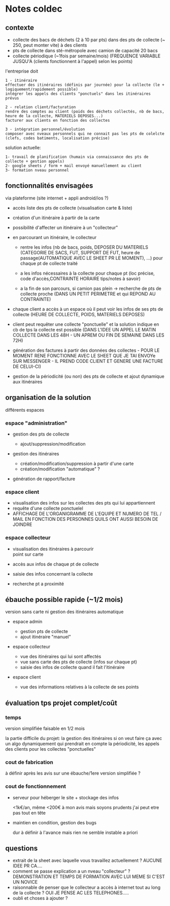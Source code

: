# Notes coldec 

## contexte 

- collecte des bacs de déchets (2 à 10 par pts) dans des pts de collecte (~ 250, peut monter vite) à des clients  
- pts de collecte dans sté-métropole avec camion de capacité 20 bacs     
- collecte périodique (~1fois par semaine/mois) (FREQUENCE VARIABLE JUSQU'A (clients fonctionnent à l'appel) selon les points)

l'entreprise doit

    1 - itinéraire
    effectuer des itinéraires (définis par journée) pour la collecte (le + logiquement/rapidement possible)
    intégrer les appels des clients "ponctuels" dans les itinéraires prévus

    2 - relation client/facturation
    rendre des comptes au client (poids des déchets collectés, nb de bacs, heure de la collecte, MATERIELS DEPOSES...)
    facturer aux clients en fonction des collectes

    3 - intégration personnel/évolution
    composer avec nveaux personnels qui ne connait pas les pts de colelcte (clefs, codes batiments, localisation précise)

solution actuelle:

    1- travail de planification (humain via connaissance des pts de collecte + gestion appels)
    2- google sheets / form + mail envoyé manuellement au client
    3- formation nveau personnel

## fonctionnalités envisagées

via plateforme (site internet + appli android/ios ?)

- accès liste des pts de collecte (visualisation carte & liste)

- création d'un itinéraire à partir de la carte

- possibilité d'affecter un itinéraire à un "collecteur"

- en parcourant un itinéraire, le collecteur 

    - rentre les infos (nb de bacs, poids, DEPOSER DU MATERIELS (CATEGORIE DE SACS, FUT, SUPPORT DE FUT, heure de passage(AUTOMATIQUE AVEC LE SHEET PR LE MOMENT), ...) pour chaque pt de collecte traité
    
    - a les infos nécessaires à la collecte pour chaque pt (loc précise, code d'accès,CONTRAINTE HORAIRE tips/notes à savoir)

    - a la fin de son parcours, si camion pas plein
        -> recherche de pts de collecte proche (DANS UN PETIT PERIMETRE et qui REPOND AU CONTRAINTE)

- chaque client a accès à un espace où il peut voir les infos de ses pts de collecte (HEURE DE COLLECTE, POIDS, MATERIELS DEPOSES)

- client peut requêter une collecte "ponctuelle" et la solution indique en cb de tps la collecte est possible (DANS L'IDEE UN APPEL LE MATIN COLLECTE DANS LES 48H - UN APREM OU FIN DE SEMAINE DANS LES 72H)

- génération des factures à partir des données des collectes - POUR LE MOMENT RENE FONCTIONNE AVEC LE SHEET QUE JE TAI ENVOYe SUR MESSENGER - IL PREND CODE CLIENT ET GENERE UNE FACTURE DE CELUI-CI)

- gestion de la périodicité (ou non) des pts de collecte et ajout dynamique aux itinéraires

## organisation de la solution

différents espaces

### espace "administration"

- gestion des pts de collecte
    - ajout/suppression/modification

- gestion des itinéraires
    -  création/modification/suppression à partir d'une carte
    - création/modification "automatique" ? 

- génération de rapport/facture

### espace client

- visualisation des infos sur les collectes des pts qui lui appartiennent
- requête d'une collecte ponctuelel
- AFFICHAGE DE L'ORGANIGRAMME DE L'EQUIPE ET NUMERO DE TEL / MAIL EN FONCTION DES PERSONNES QUILS ONT AUSSI BESOIN DE JOINDRE

### espace collecteur
    
- visualisation des itinéraires à parcourir  
        point sur carte

- accès aux infos de chaque pt de collecte
- saisie des infos concernant la collecte
- recherche pt a proximité
    

## ébauche possible rapide (~1/2 mois)

version sans carte ni gestion des itinéraires automatique

- espace admin 

    - gestion pts de collecte
    - ajout itinéraire "manuel" 

- espace collecteur 

    - vue des itinéraires qui lui sont affectés
    - vue sans carte des pts de collecte (infos sur chaque pt)
    - saisie des infos de collecte quand il fait l'itinéraire

- espace client

    - vue des informations relatives à la collecte de ses points

## évaluation tps projet complet/coût 

### temps 

version simplifiée faisable en 1/2 mois

la partie difficile du projet: la gestion des itinéraires si on veut faire ça avec un algo dynamiquement qui prendrait en compte la périodicité, les appels des clients pour les collectes "ponctuelles"


### cout de fabrication

à définir après les avis sur une ébauche/1ere version simplifiée ? 

### cout de fonctionnement  

- serveur pour héberger le site + stockage des infos 
     
    <1k€/an, même <200€ à mon avis mais soyons prudents j'ai peut etre pas tout en tête

- maintien en condition, gestion des bugs

    dur à définir à l'avance mais rien ne semble instable a priori
 

## questions 
    
- extrait de la sheet avec laquelle vous travaillez actuellement ? AUCUNE IDEE PR CA....
- comment se passe explication a un nveau "collecteur" ? DEMONSTRATION ET TEMPS DE FORMATION AVEC LUI MEME SI C'EST UN NOVICE
- raisonnable de penser que le collecteur a accès à internet tout au long de la collecte ? OUI JE PENSE AC LES TELEPHONES.....
- oubli et choses à ajouter ? 
